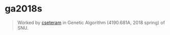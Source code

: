 # ga2018s
> Worked by [cseteram](https://github.com/cseteram) in Genetic Algorithm (4190.681A, 2018 spring) of SNU.
